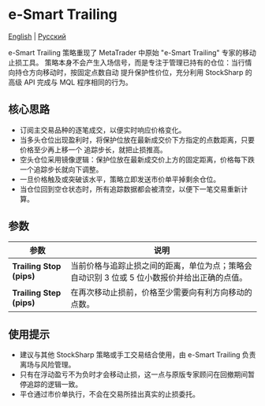 # e-Smart Trailing
[English](README.md) | [Русский](README_ru.md)

e-Smart Trailing 策略重现了 MetaTrader 中原始 "e-Smart Trailing" 专家的移动止损工具。
策略本身不会产生入场信号，而是专注于管理已持有的仓位：当行情向持仓方向移动时，按固定点数自动
提升保护性价位，充分利用 StockSharp 的高级 API 完成与 MQL 程序相同的行为。

## 核心思路

* 订阅主交易品种的逐笔成交，以便实时响应价格变化。
* 当多头仓位出现盈利时，将保护位放在最新成交价下方指定的点数距离，只要价格至少再上移一个
  追踪步长，就把止损推高。
* 空头仓位采用镜像逻辑：保护位放在最新成交价上方的固定距离，价格每下跌一个追踪步长就向下调整。
* 一旦价格触及或突破该水平，策略立即发送市价单平掉剩余仓位。
* 当仓位回到空仓状态时，所有追踪数据都会被清空，以便下一笔交易重新计算。

## 参数

| 参数 | 说明 |
|------|------|
| **Trailing Stop (pips)** | 当前价格与追踪止损之间的距离，单位为点；策略会自动识别 3 位或 5 位小数报价并给出正确的点值。 |
| **Trailing Step (pips)** | 在再次移动止损前，价格至少需要向有利方向移动的点数。 |

## 使用提示

* 建议与其他 StockSharp 策略或手工交易结合使用，由 e-Smart Trailing 负责离场与风险管理。
* 只有在浮动盈亏不为负时才会移动止损，这一点与原版专家顾问在回撤期间暂停追踪的逻辑一致。
* 平仓通过市价单执行，不会在交易所挂出真实的止损委托。
